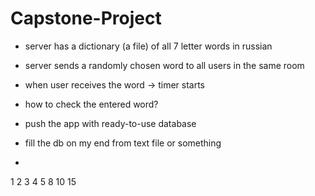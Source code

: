 # Capstone-Project
- server has a dictionary (a file) of all 7 letter words in russian
- server sends a randomly chosen word to all users in the same room
- when user receives the word -> timer starts

- how to check the entered word?
- push the app with ready-to-use database
- fill the db on my end from text file or something
- 


1 2 3 4 5 8 10 15
